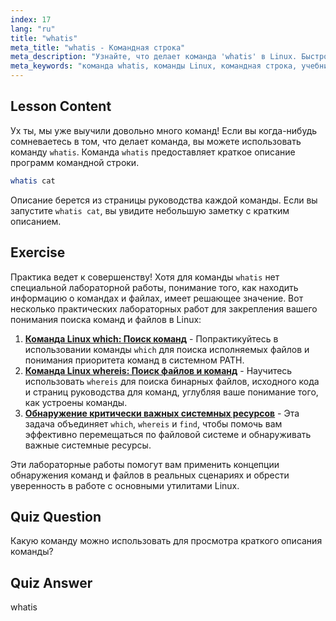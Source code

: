 ```yaml
---
index: 17
lang: "ru"
title: "whatis"
meta_title: "whatis - Командная строка"
meta_description: "Узнайте, что делает команда 'whatis' в Linux. Быстро получайте краткие описания команд. Важно для новичков, чтобы понять команды Linux."
meta_keywords: "команда whatis, команды Linux, командная строка, учебник Linux, Linux для начинающих, описание команды, руководство Linux"
---
```


## Lesson Content

Ух ты, мы уже выучили довольно много команд! Если вы когда-нибудь сомневаетесь в том, что делает команда, вы можете использовать команду `whatis`. Команда `whatis` предоставляет краткое описание программ командной строки.

```bash
whatis cat
```

Описание берется из страницы руководства каждой команды. Если вы запустите `whatis cat`, вы увидите небольшую заметку с кратким описанием.

## Exercise

Практика ведет к совершенству! Хотя для команды `whatis` нет специальной лабораторной работы, понимание того, как находить информацию о командах и файлах, имеет решающее значение. Вот несколько практических лабораторных работ для закрепления вашего понимания поиска команд и файлов в Linux:

1.  **[Команда Linux which: Поиск команд](https://labex.io/ru/labs/linux-linux-which-command-command-locating-215210)** - Попрактикуйтесь в использовании команды `which` для поиска исполняемых файлов и понимания приоритета команд в системном PATH.
2.  **[Команда Linux whereis: Поиск файлов и команд](https://labex.io/ru/labs/linux-linux-whereis-command-file-and-command-finding-215211)** - Научитесь использовать `whereis` для поиска бинарных файлов, исходного кода и страниц руководства для команд, углубляя ваше понимание того, как устроены команды.
3.  **[Обнаружение критически важных системных ресурсов](https://labex.io/ru/labs/linux-discover-critical-system-resources-388032)** - Эта задача объединяет `which`, `whereis` и `find`, чтобы помочь вам эффективно перемещаться по файловой системе и обнаруживать важные системные ресурсы.

Эти лабораторные работы помогут вам применить концепции обнаружения команд и файлов в реальных сценариях и обрести уверенность в работе с основными утилитами Linux.

## Quiz Question

Какую команду можно использовать для просмотра краткого описания команды?

## Quiz Answer

whatis